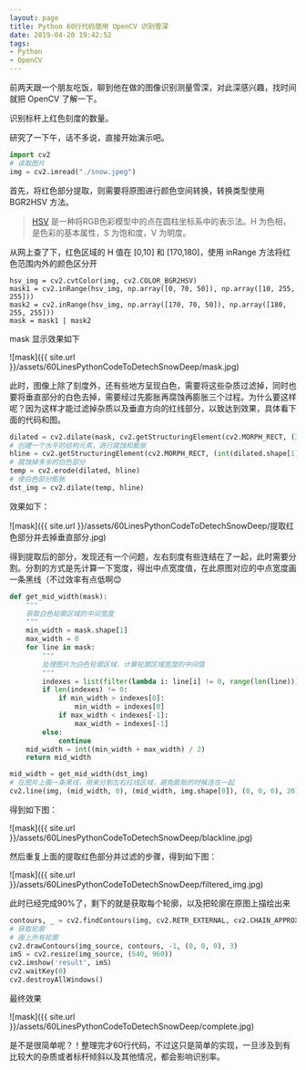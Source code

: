 ```yaml
---
layout: page
title: Python 60行代码使用 OpenCV 识别雪深
date: 2019-04-20 19:42:52
tags:
- Python
- OpenCV
---
```


前两天跟一个朋友吃饭，聊到他在做的图像识别测量雪深，对此深感兴趣，找时间就把 OpenCV 了解一下。

识别标杆上红色刻度的数量。

研究了一下午，话不多说，直接开始演示吧。

```python
import cv2
# 读取图片
img = cv2.imread("./snow.jpeg")
```

首先，将红色部分提取，则需要将原图进行颜色空间转换，转换类型使用 BGR2HSV 方法。

> [HSV](https://zh.wikipedia.org/wiki/HSL%E5%92%8CHSV%E8%89%B2%E5%BD%A9%E7%A9%BA%E9%97%B4) 是一种将RGB色彩模型中的点在圆柱坐标系中的表示法。H 为色相，是色彩的基本属性，S 为饱和度，V 为明度。

从网上查了下，红色区域的 H 值在 [0,10] 和 [170,180]，使用 inRange 方法将红色范围内外的颜色区分开

```
hsv_img = cv2.cvtColor(img, cv2.COLOR_BGR2HSV)
mask1 = cv2.inRange(hsv_img, np.array([0, 70, 50]), np.array([10, 255, 255]))
mask2 = cv2.inRange(hsv_img, np.array([170, 70, 50]), np.array([180, 255, 255]))
mask = mask1 | mask2
```

mask 显示效果如下

![mask]({{ site.url }}/assets/60LinesPythonCodeToDetechSnowDeep/mask.jpg)


此时，图像上除了刻度外，还有些地方呈现白色，需要将这些杂质过滤掉，同时也要将垂直部分的白色去掉，需要经过先膨胀再腐蚀再膨胀三个过程。为什么要这样呢？因为这样才能过滤掉杂质以及垂直方向的红线部分，以致达到效果，具体看下面的代码和图。

```python
dilated = cv2.dilate(mask, cv2.getStructuringElement(cv2.MORPH_RECT, (3, 3)), iterations=2)
# 创建一个水平的结构元素，进行腐蚀和膨胀
hline = cv2.getStructuringElement(cv2.MORPH_RECT, (int(dilated.shape[1] / 32), 1), (-1, -1))
# 腐蚀掉多余的白色部分
temp = cv2.erode(dilated, hline)
# 使白色部分膨胀
dst_img = cv2.dilate(temp, hline)
```

效果如下：

![mask]({{ site.url }}/assets/60LinesPythonCodeToDetechSnowDeep/提取红色部分并去掉垂直部分.jpg)

得到提取后的部分，发现还有一个问题，左右刻度有些连结在了一起，此时需要分割。分割的方式是先计算一下宽度，得出中点宽度值，在此原图对应的中点宽度画一条黑线（不过效率有点低啊😊

```python
def get_mid_width(mask):
    """
    获取白色轮廓区域的中间宽度
    """
    min_width = mask.shape[1]
    max_width = 0
    for line in mask:
        """
        处理图片为白色轮廓区域，计算轮廓区域宽度的中间值
        """
        indexes = list(filter(lambda i: line[i] != 0, range(len(line))))
        if len(indexes) != 0:
            if min_width > indexes[0]:
                min_width = indexes[0]
            if max_width < indexes[-1]:
                max_width = indexes[-1]
        else:
            continue
    mid_width = int((min_width + max_width) / 2)
    return mid_width

mid_width = get_mid_width(dst_img)
# 在图片上画一条黑线，用来分割左右红线区域，避免膨胀的时候连在一起
cv2.line(img, (mid_width, 0), (mid_width, img.shape[0]), (0, 0, 0), 20)
```

得到如下图：

![mask]({{ site.url }}/assets/60LinesPythonCodeToDetechSnowDeep/blackline.jpg)

然后重复上面的提取红色部分并过滤的步骤，得到如下图：

![mask]({{ site.url }}/assets/60LinesPythonCodeToDetechSnowDeep/filtered_img.jpg)

此时已经完成90%了，剩下的就是获取每个轮廓，以及把轮廓在原图上描绘出来

```python
contours, _ = cv2.findContours(img, cv2.RETR_EXTERNAL, cv2.CHAIN_APPROX_SIMPLE)
# 获取轮廓
# 画上所有轮廓
cv2.drawContours(img_source, contours, -1, (0, 0, 0), 3)
imS = cv2.resize(img_source, (540, 960))
cv2.imshow('result', imS)
cv2.waitKey(0)
cv2.destroyAllWindows()
```

最终效果

![mask]({{ site.url }}/assets/60LinesPythonCodeToDetechSnowDeep/complete.jpg)

是不是很简单呢？！整理完才60行代码，不过这只是简单的实现，一旦涉及到有比较大的杂质或者标杆倾斜以及其他情况，都会影响识别率。
